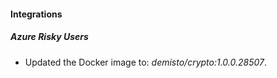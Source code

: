 #### Integrations
##### Azure Risky Users
- Updated the Docker image to: *demisto/crypto:1.0.0.28507*.
